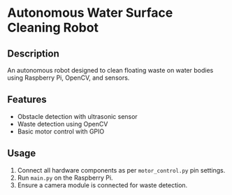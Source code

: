 # Autonomous Water Surface Cleaning Robot

## Description
An autonomous robot designed to clean floating waste on water bodies using Raspberry Pi, OpenCV, and sensors.

## Features
- Obstacle detection with ultrasonic sensor
- Waste detection using OpenCV
- Basic motor control with GPIO

## Usage
1. Connect all hardware components as per `motor_control.py` pin settings.
2. Run `main.py` on the Raspberry Pi.
3. Ensure a camera module is connected for waste detection.
